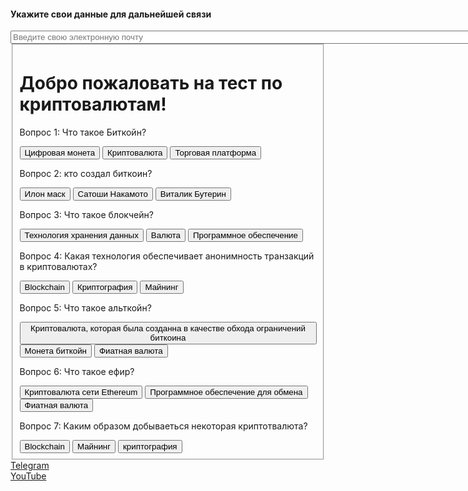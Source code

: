 
<!DOCTYPE html>
<html lang="ru" content="width=device-width, initial-scale=1.0" >
  <head>
  <!-- Подключаемые файлы, метатеги, название страницы -->

  <!-- Кодировка страницы-->
<meta charset="utf-8"/>
<title>Арбуз</title>
<h4>Укажите свои данные для дальнейшей связи</h4>
<input type="email" placeholder="Введите свою электронную почту" size=200px>
<fieldset>
<h1>Добро пожаловать на тест по криптовалютам!</h1>

<p>Вопрос 1: Что такое Биткойн?</p>
<button onclick="incorrect()">Цифровая монета</button>
<button onclick="correct()">Криптовалюта</button>
<button onclick="incorrect()">Торговая платформа</button>

<p>Вопрос 2: кто создал биткоин?</p>
<button onclick="incorrect()">Илон маск</button>
<button onclick="correct()">Сатоши Накамото</button>
<button onclick="incorrect()">Виталик Бутерин </button>

<p>Вопрос 3: Что такое блокчейн?</p>
<button onclick="correct()">Технология хранения данных</button>
<button onclick="incorrect()">Валюта</button>
<button onclick="incorrect()">Программное обеспечение</button>

<p>Вопрос 4: Какая технология обеспечивает анонимность транзакций в криптовалютах?</p>
<button onclick="incorrect()">Blockchain</button>
<button onclick="correct()">Криптография</button>
<button onclick="incorrect()">Майнинг</button>

   <p>Вопрос 5: Что такое альткойн?</p>
<button onclick="correct()">Криптовалюта, которая была созданна в качестве обхода ограничений биткоина</button>
<button onclick="incorrect()">Монета биткойн</button>
<button onclick="incorrect()">Фиатная валюта</button>

<p>Вопрос 6: Что такое ефир? </p>
<button onclick="correct()">Криптовалюта сети Ethereum</button>
<button onclick="incorrect()">Программное обеспечение для обмена</button>
<button onclick="incorrect()">Фиатная валюта</button>


<p>Вопрос 7: Каким образом добываеться некоторая криптотвалюта?</p>
<button onclick="incorrect()">Blockchain</button>
<button onclick="correct()">Майнинг</button>
<button onclick="incorrect()">криптография</button>
</fieldset>
<a href="https://t.me/arbyzfrog">Telegram</a>
<br>
<a href="https://youtube.com/@fixnik?si=yZ6FFkVijMRZ7x8W">YouTube</a>
<script>
function correct() {
  alert('Верно! Поздравляем!');
}
function incorrect() {
  alert('Неверно. Попробуйте еще раз.');
}
</script>
</head>
<body>
  <!-- Тело сайта, отвечает за вывод на страницу-->
  <header>
  <!-- Шапка сайта-->
  </header>
  <nav>
  <!-- Навигация -->
  </nav>
  <footer>
  <!-- Подвал сайта-->
  </footer>
</body>
</html> 
